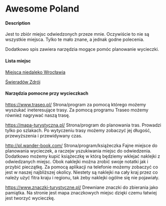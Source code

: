 # Awesome Poland

#### Description
Jest to zbiór miejsc odwiedzonych przeze mnie.
Oczywiście to nie są wszystkie miejsca. Tylko te mało znane, a jednak godne polecenia.

Dodatkowo spis zawiera narzędzia mogące pomóc planowanie wycieczki.

#### Lista miejsc
[Miejsca niedaleko Wrocławia](ObokWroclawia.md)

[Świeradów Zdrój](SwieradowZdroj.md)

#### Narzędzia pomocne przy wycieczkach

https://www.traseo.pl/ Strona/program za pomocą którego możemy wyszukać ineteresujące trasy. Za pomocą programu Traseo możemy również nagrywać naszą trasę.

https://mapa-turystyczna.pl/ Strona/program do planowania tras. Prowadzi tylko po szlakach. Po wytyczeniu trasy możemy zobaczyć jej długość, przewyższenia i przewidywany czas.

http://pl.wander-book.com/ Strona/program/książeczka Fajne miejsce do planowania wycieczek, a raczejw yszukiwania miejsc do odwiedzenia. Dodatkowo możemy kupić książeczkę w którą będziemy wklejać naklejki z odwiedzanych miejsc. Obok naklejki można zrobić swoje notatki jak i przybić pieczątkę.
Za pomocą aplikacji na telefonie możemy zobaczyć co jest w naszej najbliższej okolicy. Niestety są naklejki na cały kraj przez co należy użyć fitra kraju i regionu, tak żeby naklejki ogólne się nie pojawiały.

https://www.znaczki-turystyczne.pl/ Drewniane znaczki do zbierania jako pamiątka. Na stronie jest mapa znaczkowych miejsc dzięki czemu łatwiej jest tworzyć wycieczkę.
